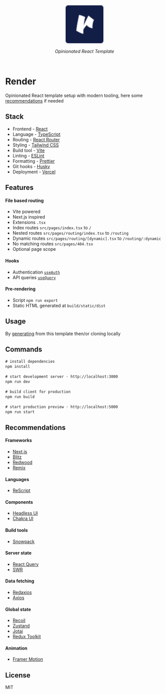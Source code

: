 <br>
<p align="center">
  <a href="https://rendertemplate.vercel.app" target="_blank" rel="noopener noreferrer">
    <img src="./public/assets/icons/logo.svg" alt="Render · Opinionated React Template" width="120"/>
  </a>
</p>
<p align="center"><em>Opinionated React Template</em></p>
<br>

# Render

Opinionated React template setup with modern tooling, here some [recommendations](#recommendations) if needed

## Stack

- Frontend - [React](https://reactjs.org)
- Language - [TypeScript](https://www.typescriptlang.org)
- Routing - [React Router](https://reactrouter.com/web)
- Styling - [Tailwind CSS](https://tailwindcss.com)
- Build tool - [Vite](https://vitejs.dev)
- Linting - [ESLint](https://eslint.org)
- Formatting - [Prettier](https://prettier.io)
- Git hooks - [Husky](https://typicode.github.io/husky)
- Deployment - [Vercel](http://vercel.com)

## Features

#### File based routing

- Vite powered
- Next.js inspired
- Extensions `.tsx`
- Index routes `src/pages/index.tsx` to `/`
- Nested routes `src/pages/routing/index.tsx` to `/routing`
- Dynamic routes `src/pages/routing/[dynamic].tsx` to `/routing/:dynamic`
- No matching routes `src/pages/404.tsx`
- Optional page scope

#### Hooks

- Authentication [`useAuth`](./src/context/auth.tsx)
- API queries [`useQuery`](./src/hooks/query.ts)

#### Pre-rendering

- Script `npm run export`
- Static HTML generated at `build/static/dist`

## Usage

By [generating](https://github.com/oedotme/render/generate) from this template then/or cloning locally

## Commands

```shell
# install dependencies
npm install

# start development server · http://localhost:3000
npm run dev

# build client for production
npm run build

# start production preview · http://localhost:5000
npm run start
```

## Recommendations

#### Frameworks

- [Next.js](https://nextjs.org)
- [Blitz](https://blitzjs.com)
- [Redwood](https://redwoodjs.com)
- [Remix](https://remix.run)

#### Languages

- [ReScript](https://rescript-lang.org)

#### Components

- [Headless UI](https://headlessui.dev)
- [Chakra UI](https://chakra-ui.com)

#### Build tools

- [Snowpack](https://snowpack.dev)

#### Server state

- [React Query](https://react-query.tanstack.com)
- [SWR](https://swr.vercel.app)

#### Data fetching

- [Redaxios](https://github.com/developit/redaxios)
- [Axios](https://github.com/axios/axios)

#### Global state

- [Recoil](https://recoiljs.org)
- [Zustand](https://github.com/pmndrs/zustand)
- [Jotai](https://github.com/pmndrs/jotai)
- [Redux Toolkit](https://redux-toolkit.js.org)

#### Animation

- [Framer Motion](https://www.framer.com/motion)

## License

MIT

